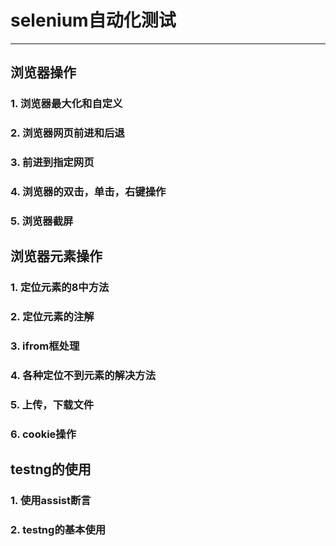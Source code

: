 # selenium自动化测试
---

## 浏览器操作

### 1. 浏览器最大化和自定义
### 2. 浏览器网页前进和后退
### 3. 前进到指定网页
### 4. 浏览器的双击，单击，右键操作
### 5. 浏览器截屏

## 浏览器元素操作

### 1. 定位元素的8中方法
### 2. 定位元素的注解
### 3. ifrom框处理
### 4. 各种定位不到元素的解决方法
### 5. 上传，下载文件
### 6. cookie操作

## testng的使用

### 1. 使用assist断言
### 2. testng的基本使用